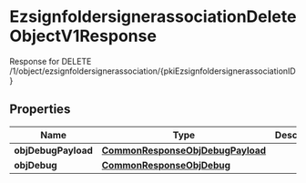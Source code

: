 

# EzsignfoldersignerassociationDeleteObjectV1Response

Response for DELETE /1/object/ezsignfoldersignerassociation/{pkiEzsignfoldersignerassociationID}

## Properties

| Name | Type | Description | Notes |
|------------ | ------------- | ------------- | -------------|
|**objDebugPayload** | [**CommonResponseObjDebugPayload**](CommonResponseObjDebugPayload.md) |  |  |
|**objDebug** | [**CommonResponseObjDebug**](CommonResponseObjDebug.md) |  |  [optional] |



